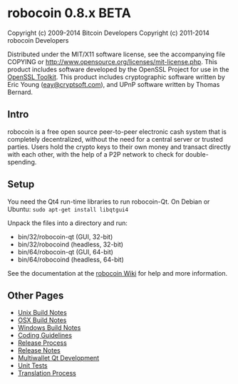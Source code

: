 robocoin 0.8.x BETA
====================

Copyright (c) 2009-2014 Bitcoin Developers
Copyright (c) 2011-2014 robocoin Developers

Distributed under the MIT/X11 software license, see the accompanying
file COPYING or http://www.opensource.org/licenses/mit-license.php.
This product includes software developed by the OpenSSL Project for use in the [OpenSSL Toolkit](http://www.openssl.org/). This product includes
cryptographic software written by Eric Young ([eay@cryptsoft.com](mailto:eay@cryptsoft.com)), and UPnP software written by Thomas Bernard.


Intro
---------------------
robocoin is a free open source peer-to-peer electronic cash system that is
completely decentralized, without the need for a central server or trusted
parties.  Users hold the crypto keys to their own money and transact directly
with each other, with the help of a P2P network to check for double-spending.


Setup
---------------------
You need the Qt4 run-time libraries to run robocoin-Qt. On Debian or Ubuntu:
	`sudo apt-get install libqtgui4`

Unpack the files into a directory and run:

- bin/32/robocoin-qt (GUI, 32-bit)
- bin/32/robocoind (headless, 32-bit)
- bin/64/robocoin-qt (GUI, 64-bit)
- bin/64/robocoind (headless, 64-bit)

See the documentation at the [robocoin Wiki](http://robocoin.info)
for help and more information.


Other Pages
---------------------
- [Unix Build Notes](build-unix.md)
- [OSX Build Notes](build-osx.md)
- [Windows Build Notes](build-msw.md)
- [Coding Guidelines](coding.md)
- [Release Process](release-process.md)
- [Release Notes](release-notes.md)
- [Multiwallet Qt Development](multiwallet-qt.md)
- [Unit Tests](unit-tests.md)
- [Translation Process](translation_process.md)
